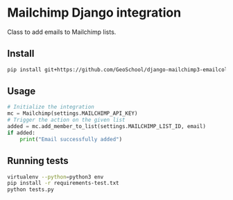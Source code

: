 # Mailchimp Django integration

Class to add emails to Mailchimp lists.

## Install

```bash
pip install git+https://github.com/GeoSchool/django-mailchimp3-emailcollector.git
```

## Usage

```python
# Initialize the integration
mc = Mailchimp(settings.MAILCHIMP_API_KEY)
# Trigger the action on the given list
added = mc.add_member_to_list(settings.MAILCHIMP_LIST_ID, email)
if added:
    print("Email successfully added")
```

## Running tests

```bash
virtualenv --python=python3 env
pip install -r requirements-test.txt
python tests.py
```
